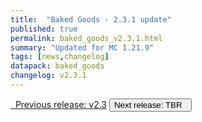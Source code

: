 ```yaml
---
title:  "Baked Goods - 2.3.1 update"
published: true
permalink: baked_goods_v2.3.1.html
summary: "Updated for MC 1.21.9"
tags: [news,changelog]
datapack: baked_goods
changelog: v2.3.1
---
```


<div class="btn-group">
    <a href="baked_goods_v2.3.html" role="button" class="btn btn-primary"><i class="fa fa-caret-left"></i>&nbsp; Previous release: v2.3</a>
    <button role="button" class="btn btn-default disabled">Next release: TBR &nbsp;<i class="fa fa-caret-right"></i> </button>
</div>